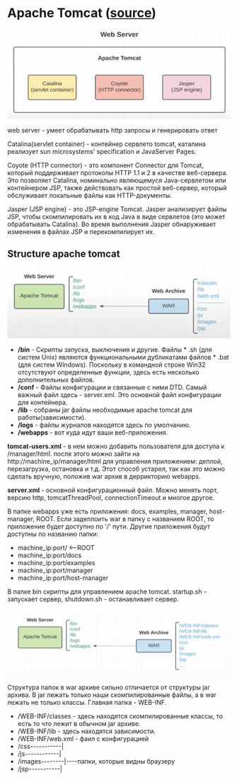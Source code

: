 # Apache Tomcat ([source](https://github.com/apache/tomcat))

![apache tomcat](images/apacheTomcat/apacheTomcatStructure.png)

web server - умеет обрабатывать http запросы и генерировать ответ

Catalina(servlet container) - контейнер сервлето tomcat, каталина реализует sun microsystems' specification
и JavaServer Pages.

Coyote (HTTP connector) - это компонент Connector для Tomcat, который поддерживает протоколы HTTP 1.1 и 2 в качестве
веб-сервера. Это позволяет Catalina, номинально являющемуся Java-сервлетом или контейнером JSP, 
также действовать как простой веб-сервер, который обслуживает локальные файлы как HTTP-документы.

Jasper (JSP engine) - это JSP-engine Tomcat. Jasper анализирует файлы JSP, чтобы скомпилировать их в код Java
в виде сервлетов (это может обрабатывать Catalina). Во время выполнения Jasper обнаруживает 
изменения в файлах JSP и перекомпилирует их.

## Structure apache tomcat

![apache folders](images/apacheTomcat/apacheFolders.png)

- **/bin** - Скрипты запуска, выключения и другие. Файлы * .sh (для систем Unix) являются функциональными 
дубликатами файлов * .bat (для систем Windows). Поскольку в командной строке Win32 отсутствуют определенные
функции, здесь есть несколько дополнительных файлов.
- **/conf** - Файлы конфигурации и связанные с ними DTD. Самый важный файл здесь - server.xml. Это основной
файл конфигурации для контейнера.
- **/lib** - собраны jar файлы необходимые apache tomcat для работы(зависимости).
- **/logs** - файлы журналов находятся здесь по умолчанию.
- **/webapps** - вот куда идут ваши веб-приложения.


**tomcat-users.xml** - в нем можно добавить пользователя для доступа к /manager/html.
после этого можно зайти на http://machine_ip/manager/html для управления приложением: деплой, перезагрузка, 
остановка и т.д. Этот способ устарел, так как это можно сделать вручную, положив war архив в деррикторию webapps.

**server.xml** - основной конфигурационный файл. Можно менять порт, версию http, tomcatThreadPool, connectionTimeout
и многое другое. 

В папке webapps уже есть приложения: docs, examples, manager, host-manager, ROOT. Если задеплоить war в папку с 
названием ROOT, то приложение будет доступно по '/' пути. Другие приложения будут доступны по названию папки:
- machine_ip:port/      <--ROOT
- machine_ip:port/docs
- machine_ip:port/examples
- machine_ip:port/manager
- machine_ip:port/host-manager

В папке bin скрипты для управлением apache tomcat. startup.sh - запускает сервер, shutdown.sh - останавливает сервер.

![apache folder structure](images/apacheTomcat/apacheTomcatFolderStructure.png)

Структура папок в war архиве сильно отличается от структуры jar архива. В jar лежать только наши скомпилированные файлы,
а в war лежать не только классы. Главная папка - WEB-INF.

- /WEB-INF/classes - здесь находятся скомпилированные классы, то есть то что лежит в обычном jar архиве.
- /WEB-INF/lib - здесь находятся зависимости.
- /WEB-INF/web.xml - фаил с конфигурацией
- /css-----------|
- /js------------|
- /images--------|----папки, которые видны браузеру
- /jsp-----------|







